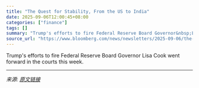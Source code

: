 ```yaml
---
title: "The Quest for Stability, From the US to India"
date: 2025-09-06T12:00:45+08:00
categories: ["finance"]
tags: []
summary: "Trump's efforts to fire Federal Reserve Board Governor&nbsp;Lisa Cook went forward in the courts this week."
source_url: "https://www.bloomberg.com/news/newsletters/2025-09-06/the-quest-for-stability-from-the-us-to-india"
---
```


Trump's efforts to fire Federal Reserve Board Governor&nbsp;Lisa Cook went forward in the courts this week.

---

*来源: [原文链接](https://www.bloomberg.com/news/newsletters/2025-09-06/the-quest-for-stability-from-the-us-to-india)*
